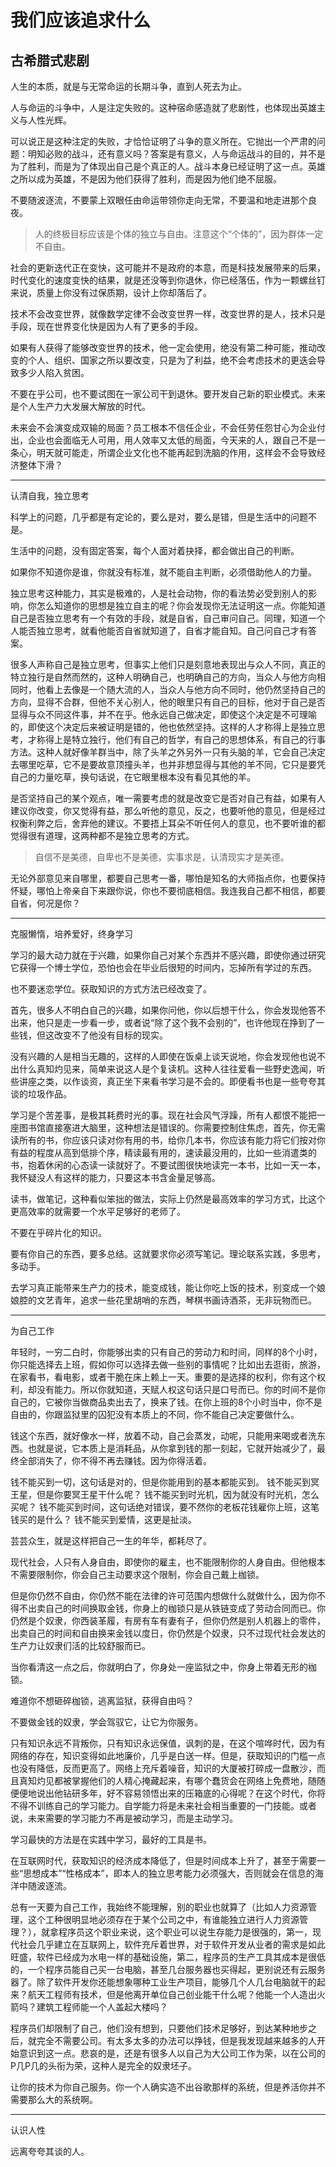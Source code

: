 # 我们应该追求什么

## 古希腊式悲剧

人生的本质，就是与无常命运的长期斗争，直到人死去为止。

人与命运的斗争中，人是注定失败的。这种宿命感造就了悲剧性，也体现出英雄主义与人性光辉。

可以说正是这种注定的失败，才恰恰证明了斗争的意义所在。它抛出一个严肃的问题：明知必败的战斗，还有意义吗？答案是有意义，人与命运战斗的目的，并不是为了胜利，而是为了体现出自己是个真正的人。战斗本身已经证明了这一点。英雄之所以成为英雄，不是因为他们获得了胜利，而是因为他们绝不屈服。

不要随波逐流，不要蒙上双眼任由命运带领你走向无常，不要温和地走进那个良夜。

> 人的终极目标应该是个体的独立与自由。注意这个“个体的”，因为群体一定不自由。

社会的更新迭代正在变快，这可能并不是政府的本意，而是科技发展带来的后果，时代变化的速度变快的结果，就是还没等到你退休，你已经落伍，作为一颗螺丝钉来说，质量上你没有过保质期，设计上你却落后了。

技术不会改变世界，就像数学定律不会改变世界一样，改变世界的是人，技术只是手段，现在世界变化快是因为人有了更多的手段。

如果有人获得了能够改变世界的技术，他一定会使用，绝没有第二种可能，推动改变的个人、组织、国家之所以要改变，只是为了利益，绝不会考虑技术的更迭会导致多少人陷入贫困。

不要在乎公司，也不要试图在一家公司干到退休。要开发自己新的职业模式。未来是个人生产力大发展大解放的时代。

未来会不会演变成双输的局面？员工根本不信任企业，不会任劳任怨甘心为企业付出，企业也会面临无人可用，用人效率又太低的局面，今天来的人，跟自己不是一条心，明天就可能走，所谓企业文化也不能再起到洗脑的作用，这样会不会导致经济整体下滑？

----

认清自我，独立思考

科学上的问题，几乎都是有定论的，要么是对，要么是错，但是生活中的问题不是。

生活中的问题，没有固定答案，每个人面对着抉择，都会做出自己的判断。

如果你不知道你是谁，你就没有标准，就不能自主判断，必须借助他人的力量。

独立思考这种能力，其实是极难的，人是社会动物，你的看法势必受到别人的影响，你怎么知道你的思想是独立自主的呢？你会发现你无法证明这一点。你能知道自己是否独立思考有一个有效的手段，就是自省，自己审问自己。同理，知道一个人能否独立思考，就看他能否自省就知道了，自省才能自知。自己问自己才有答案。

很多人声称自己是独立思考，但事实上他们只是刻意地表现出与众人不同，真正的特立独行是自然而然的，这种人明确自己，也明确自己的方向，当众人与他方向相同时，他看上去像是一个随大流的人，当众人与他方向不同时，他仍然坚持自己的方向，显得不合群，但他不关心别人，他的眼里只有自己的目标，他对于自己是否显得与众不同这件事，并不在乎。他永远自己做决定，即使这个决定是不可理喻的，即使这个决定后来被证明是错的，他也依然坚持。这样的人才称得上是独立思考，才称得上是特立独行，他们有自己的哲学，有自己的思想体系，有自己的行事方法。这种人就好像羊群当中，除了头羊之外另外一只有头脑的羊，它会自己决定去哪里吃草，它不是要故意顶撞头羊，也并非想显得与其他的羊不同，它只是要凭自己的力量吃草，换句话说，在它眼里根本没有看见其他的羊。

是否坚持自己的某个观点，唯一需要考虑的就是改变它是否对自己有益，如果有人建议你改变，你又觉得有益，那么听他的意见，反之，也要听他的意见，但是经过权衡利弊之后，舍弃他的建议。不要捂上耳朵不听任何人的意见，也不要听谁的都觉得很有道理，这两种都不是独立思考的方式。

> 自信不是美德，自卑也不是美德，实事求是，认清现实才是美德。

无论外部意见来自哪里，都要自己思考一番，哪怕是知名的大师指点你，也要保持怀疑，哪怕上帝亲自下来跟你说，你也不要彻底相信。我连我自己都不相信，都要自省，何况是你？

----

克服懒惰，培养爱好，终身学习

学习的最大动力就在于兴趣，如果你自己对某个东西并不感兴趣，即使你通过研究它获得一个博士学位，恐怕也会在毕业后很短的时间内，忘掉所有学过的东西。

也不要迷恋学位。获取知识的方式方法已经改变了。

首先，很多人不明白自己的兴趣，如果你问他，你以后想干什么，你会发现他答不出来，他只是走一步看一步，或者说“除了这个我不会别的”，也许他现在挣到了一些钱，但这改变不了他没有目标的现实。

没有兴趣的人是相当无趣的，这样的人即使在饭桌上谈天说地，你会发现他也说不出什么真知灼见来，简单来说这人是个复读机。这种人往往爱看一些野史逸闻，听些讲座之类，以作谈资，真正坐下来看书学习是不会的。即便看书也是一些夸夸其谈的垃圾作品。

学习是个苦差事，是极其耗费时光的事。现在社会风气浮躁，所有人都恨不能把一座图书馆直接塞进大脑里，这种想法是错误的。你需要控制住焦虑，首先，你无需读所有的书，你应该只读对你有用的书，给你几本书，你应该有能力将它们按对你有益的程度从高到低排个序，精读最有用的，速读最没用的，比如一些消遣类的书，抱着休闲的心态读一读就好了。不要试图很快地读完一本书，比如一天一本，我怀疑没人有这样的能力，只要这本书含金量足够高。

读书，做笔记，这种看似笨拙的做法，实际上仍然是最高效率的学习方式，比这个更高效率的就需要一个水平足够好的老师了。

不要在乎碎片化的知识。

要有你自己的东西，要多总结。这就要求你必须写笔记。理论联系实践，多思考，多动手。

去学习真正能带来生产力的技术，能变成钱，能让你吃上饭的技术，别变成一个娘娘腔的文艺青年，追求一些花里胡哨的东西，琴棋书画诗酒茶，无非玩物而已。

----

为自己工作

年轻时，一穷二白时，你能够出卖的只有自己的劳动力和时间，同样的8个小时，你只能选择去上班，假如你可以选择去做一些别的事情呢？比如出去逛街，旅游，在家看书，看电影，或者干脆在床上赖上一天。重要的是选择的权利，你有这个权利，却没有能力。所以你就知道，天赋人权这句话只是口号而已。你的时间不是你自己的，它被你当做商品卖出去了，换来了钱。在你上班的8个小时当中，你不是自由的，你跟监狱里的囚犯没有本质上的不同，你不能自己决定要做什么。

钱这个东西，就好像水一样，放着不动，自己会蒸发，动呢，只能用来喝或者洗东西。也就是说，它本质上是消耗品，从你拿到钱的那一刻起，它就开始减少了，最终全部消失了，你不得不再去赚钱。因为你得活着。

钱不能买到一切，这句话是对的，但是你能用到的基本都能买到。
钱不能买到冥王星，但是你要冥王星干什么呢？
钱不能买到时光机，因为就没有时光机，怎么买呢？
钱不能买到时间，这句话绝对错误，要不然你的老板花钱雇你上班，这笔钱买的是什么？
钱不能买到爱情，这更是扯淡。

芸芸众生，就是这样把自己一生的年华，都耗尽了。

现代社会，人只有人身自由，即使你的雇主，也不能限制你的人身自由。但他根本不需要限制你，你会自己主动要求这个限制，你会自己戴上枷锁。

但是你仍然不自由，你仍然不能在法律的许可范围内想做什么就做什么，因为你不得不出卖自己的时间换取金钱，你身上的枷锁只是从铁链变成了劳动合同而已。你仍然是个奴隶，你西装革履，有房有车有妻有子，但你仍然是别人机器上的零件，出卖自己的时间和自由换来金钱以度日，你仍然是个奴隶，只不过现代社会发达的生产力让奴隶们活的比较舒服而已。

当你看清这一点之后，你就明白了，你身处一座监狱之中，你身上带着无形的枷锁。

难道你不想砸碎枷锁，逃离监狱，获得自由吗？

不要做金钱的奴隶，学会驾驭它，让它为你服务。

只有知识永远不背叛你，只有知识永远保值，讽刺的是，在这个喧哗时代，因为有网络的存在，知识变得如此地廉价，几乎是白送一样。但是，获取知识的门槛一点也没有降低，反而更高了。网络上充斥着噪音，知识的大厦被打碎成一盘散沙，而且真知灼见都被掌握他们的人精心掩藏起来，有哪个蠢货会在网络上免费地，随随便便地说出他钻研多年，好不容易领悟出来的压箱底的心得呢？在这个时代，你将不得不训练自己的学习能力。自学能力将是未来社会相当重要的一门技能。或者说，未来需要的学习能力不再是被动学习，而是主动学习。

学习最快的方法是在实践中学习，最好的工具是书。

在互联网时代，获取知识的经济成本降低了，但是时间成本上升了，甚至于需要一些“思想成本”“性格成本”，即本人的独立思考能力必须强大，否则就会在信息的海洋中随波逐流。

总有一天要为自己工作，我始终不能理解，别的职业也就算了（比如人力资源管理，这个工种很明显地必须存在于某个公司之中，有谁能独立进行人力资源管理？），就拿程序员这个职业来说，这个职业可以说生存能力是很强的，第一，现代社会几乎建立在互联网上，软件充斥着世界，对于软件开发从业者的需求是如此旺盛，软件已经成为水电一样的基础设施，第二，程序员的生产工具其成本是很低的，一个程序员能自己买一台电脑，甚至几台服务器也买得起，更别说还有云服务器了。除了软件开发你还能想象哪种工业生产项目，能够几个人几台电脑就干的起来？航天工程师有技术，但是他离开单位自己创业能干什么呢？他能一个人造出火箭吗？建筑工程师能一个人盖起大楼吗？

程序员们却限制了自己，他们没有想到，只要他们技术足够好，到达某种地步之后，就完全不需要公司。有太多太多的办法可以挣钱，但是我发现越来越多的人开始意识到这一点。悲哀的是，还是有很多人以自己为大公司工作为荣，以在公司的P几P几的头衔为荣，这种人是完全的奴隶坯子。

让你的技术为你自己服务。你一个人确实造不出谷歌那样的系统，但是养活你并不需要那么大的系统啊。

---

认识人性

远离夸夸其谈的人。
